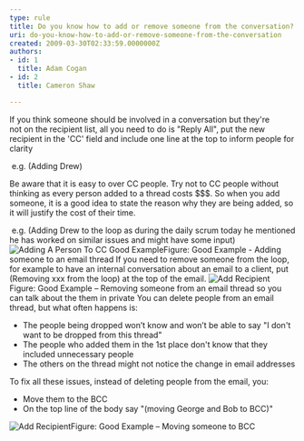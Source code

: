 ```yaml
---
type: rule
title: Do you know how to add or remove someone from the conversation?
uri: do-you-know-how-to-add-or-remove-someone-from-the-conversation
created: 2009-03-30T02:33:59.0000000Z
authors:
- id: 1
  title: Adam Cogan
- id: 2
  title: Cameron Shaw

---
```


 
If you think someone should be involved in a conversation but they're not on the recipient list, all you need to do is "Reply All", put the new recipient in the 'CC' field and include one line at the top to inform people for clarity

 e.g. (Adding Drew)



Be aware that it is easy to over CC people. Try not to CC people without thinking as every person added to a thread costs $$$. So when you add someone, it is a good idea to state the reason why they are being added, so it will justify the cost of their time.

 e.​g. (Adding Drew to the loop as during the daily scrum today he mentioned he has worked on similar issues and might have some input)
​
 ![Adding A Person To CC Good Example](/PublishingImages/AddingPersonToCcGoodExample.png)Figure: Good Example - Adding someone to an email thread
If you need to remove someone from the loop, for example to have an internal conversation about an email to a client, put (Removing xxx from the loop) at the top of the email.
![Add Recipient](/PublishingImages/RemoveRecipient.jpg)​  Figure: Good Example – Removing someone from an email thread so you can talk about the them in private
You can delete people from an email thread, but what often happens is:

- The people being dropped won’t know and won’t be able to say "I don't want to be dropped from this thread"
- The people who added them in the 1st place don't know that they included unnecessary people
- The others on the thread might not notice the change in email addresses


To fix all these issues, instead of deleting people from the email, you:

- Move them to the BCC
- On the top line of the body say "(moving George and Bob to BCC)"

![Add Recipient](/PublishingImages/move-bcc.jpg)Figure: Good Example – Moving someone to BCC
